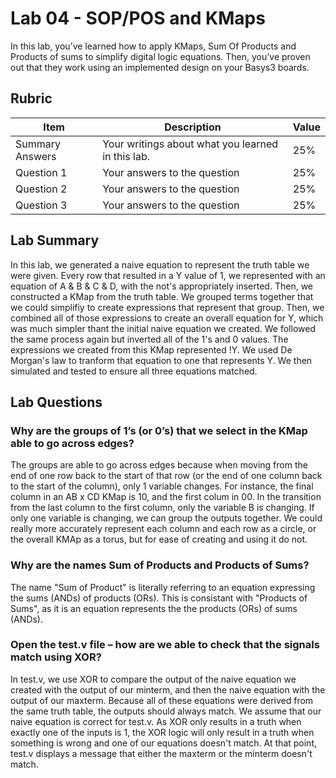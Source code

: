 # Lab 04 - SOP/POS and KMaps

In this lab, you’ve learned how to apply KMaps, Sum Of Products and Products of
sums to simplify digital logic equations. Then, you’ve proven out that they work
using an implemented design on your Basys3 boards.

## Rubric

| Item | Description | Value |
| ---- | ----------- | ----- |
| Summary Answers | Your writings about what you learned in this lab. | 25% |
| Question 1 | Your answers to the question | 25% |
| Question 2 | Your answers to the question | 25% |
| Question 3 | Your answers to the question | 25% |

## Lab Summary

In this lab, we generated a naive equation to represent the truth table we were given. Every row that resulted in a Y value of 1, we represented with an equation of A & B & C & D, with the not's appropriately inserted. Then, we constructed a KMap from the truth table. We grouped terms together that we could simplifiy to create expressions that represent that group. Then, we combined all of those expressions to create an overall equation for Y, which was much simpler thant the initial naive equation we created. We followed the same process again but inverted all of the 1's and 0 values. The expressions we created from this KMap represented !Y. We used De Morgan's law to tranform that equation to one that represents Y. We then simulated and tested to ensure all three equations matched.

## Lab Questions

### Why are the groups of 1’s (or 0’s) that we select in the KMap able to go across edges?

The groups are able to go across edges because when moving from the end of one row back to the start of that row (or the end of one column back to the start of the column), only 1 variable changes. For instance, the final column in an AB x CD KMap is 10, and the first colum in 00. In the transition from the last column to the first column, only the variable B is changing. If only one variable is changing, we can group the outputs together. We could really more accurately represent each column and each row as a circle, or the overall KMAp as a torus, but for ease of creating and using it do not.

### Why are the names Sum of Products and Products of Sums?

The name "Sum of Product" is literally referring to an equation expressing the sums (ANDs) of products (ORs). This is consistant with "Products of Sums", as it is an equation represents the the products (ORs) of sums (ANDs). 

### Open the test.v file – how are we able to check that the signals match using XOR?
In test.v, we use XOR to compare the output of the naive equation we created with the output of our minterm, and then the naive equation with the output of our maxterm. Because all of these equations were derived from the same truth table, the outputs should always match. We assume that our naive equation is correct for test.v. As XOR only results in a truth when exactly one of the inputs is 1, the XOR logic will only result in a truth when something is wrong and one of our equations doesn't match. At that point, test.v displays a message that either the maxterm or the minterm doesn't match.
